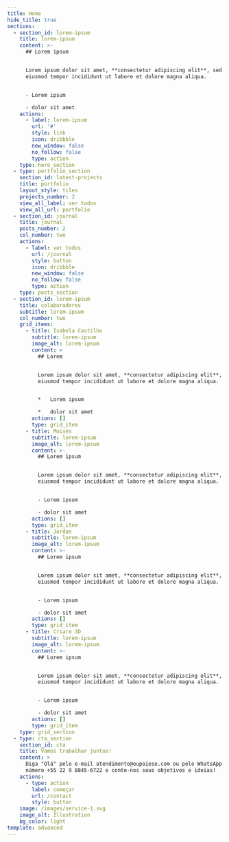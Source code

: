 ```yaml
---
title: Home
hide_title: true
sections:
  - section_id: lorem-ipsum
    title: lorem-ipsum
    content: >-
      ## Lorem ipsum


      Lorem ipsum dolor sit amet, **consectetur adipiscing elit**, sed do
      eiusmod tempor incididunt ut labore et dolore magna aliqua.


      - Lorem ipsum

      - dolor sit amet
    actions:
      - label: lorem-ipsum
        url: '#'
        style: link
        icon: dribbble
        new_window: false
        no_follow: false
        type: action
    type: hero_section
  - type: portfolio_section
    section_id: latest-projects
    title: portfolio
    layout_style: tiles
    projects_number: 2
    view_all_label: ver todos
    view_all_url: portfolio
  - section_id: journal
    title: journal
    posts_number: 2
    col_number: two
    actions:
      - label: ver todos
        url: /journal
        style: button
        icon: dribbble
        new_window: false
        no_follow: false
        type: action
    type: posts_section
  - section_id: lorem-ipsum
    title: colaboradores
    subtitle: lorem-ipsum
    col_number: two
    grid_items:
      - title: Isabela Castilho
        subtitle: lorem-ipsum
        image_alt: lorem-ipsum
        content: >
          ## Lorem


          Lorem ipsum dolor sit amet, **consectetur adipiscing elit**, sed do
          eiusmod tempor incididunt ut labore et dolore magna aliqua.


          *   Lorem ipsum

          *   dolor sit amet
        actions: []
        type: grid_item
      - title: Moisés
        subtitle: lorem-ipsum
        image_alt: lorem-ipsum
        content: >-
          ## Lorem ipsum


          Lorem ipsum dolor sit amet, **consectetur adipiscing elit**, sed do
          eiusmod tempor incididunt ut labore et dolore magna aliqua.


          - Lorem ipsum

          - dolor sit amet
        actions: []
        type: grid_item
      - title: Jordan
        subtitle: lorem-ipsum
        image_alt: lorem-ipsum
        content: >-
          ## Lorem ipsum


          Lorem ipsum dolor sit amet, **consectetur adipiscing elit**, sed do
          eiusmod tempor incididunt ut labore et dolore magna aliqua.


          - Lorem ipsum

          - dolor sit amet
        actions: []
        type: grid_item
      - title: Criare 3D
        subtitle: lorem-ipsum
        image_alt: lorem-ipsum
        content: >-
          ## Lorem ipsum


          Lorem ipsum dolor sit amet, **consectetur adipiscing elit**, sed do
          eiusmod tempor incididunt ut labore et dolore magna aliqua.


          - Lorem ipsum

          - dolor sit amet
        actions: []
        type: grid_item
    type: grid_section
  - type: cta_section
    section_id: cta
    title: Vamos trabalhar juntos!
    content: >
      Diga "Olá" pelo e-mail atendimento@eupoiese.com ou pelo WhatsApp pelo
      número +55 22 9 8845-6722 e conte-nos seus objetivos e ideias!
    actions:
      - type: action
        label: começar
        url: /contact
        style: button
    image: /images/service-1.svg
    image_alt: Illustration
    bg_color: light
template: advanced
---
```

